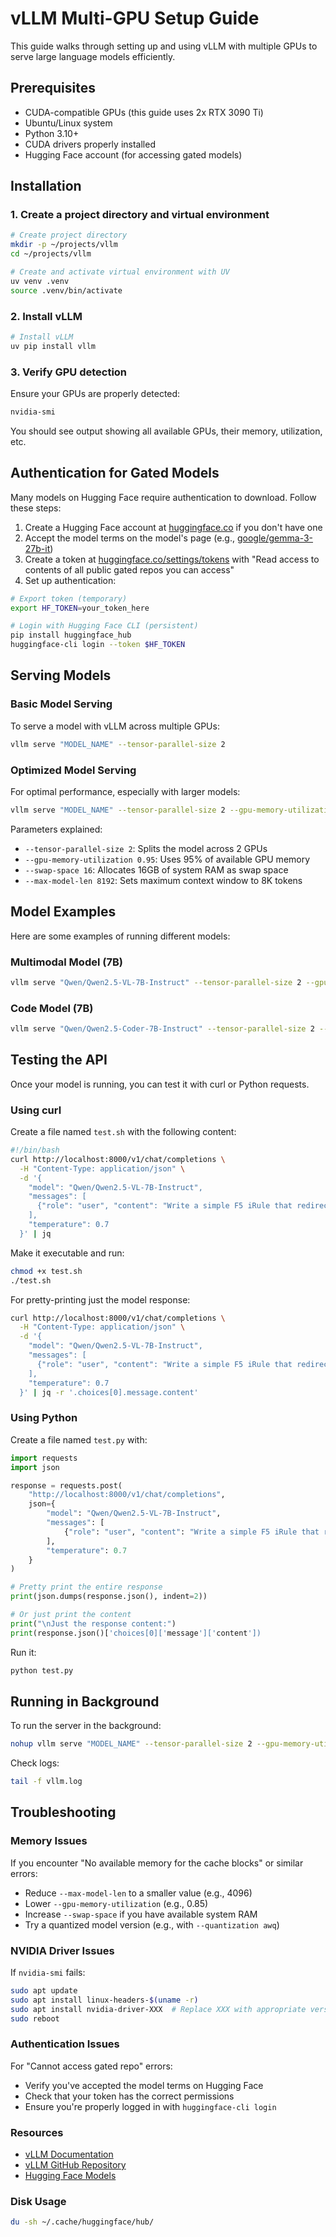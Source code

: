# vLLM Multi-GPU Setup Guide

This guide walks through setting up and using vLLM with multiple GPUs to serve large language models efficiently.

## Prerequisites

- CUDA-compatible GPUs (this guide uses 2x RTX 3090 Ti)
- Ubuntu/Linux system
- Python 3.10+
- CUDA drivers properly installed
- Hugging Face account (for accessing gated models)

## Installation

### 1. Create a project directory and virtual environment

```bash
# Create project directory
mkdir -p ~/projects/vllm
cd ~/projects/vllm

# Create and activate virtual environment with UV
uv venv .venv
source .venv/bin/activate
```

### 2. Install vLLM

```bash
# Install vLLM
uv pip install vllm
```

### 3. Verify GPU detection

Ensure your GPUs are properly detected:

```bash
nvidia-smi
```

You should see output showing all available GPUs, their memory, utilization, etc.

## Authentication for Gated Models

Many models on Hugging Face require authentication to download. Follow these steps:

1. Create a Hugging Face account at [huggingface.co](https://huggingface.co) if you don't have one
2. Accept the model terms on the model's page (e.g., [google/gemma-3-27b-it](https://huggingface.co/google/gemma-3-27b-it))
3. Create a token at [huggingface.co/settings/tokens](https://huggingface.co/settings/tokens) with "Read access to contents of all public gated repos you can access"
4. Set up authentication:

```bash
# Export token (temporary)
export HF_TOKEN=your_token_here

# Login with Hugging Face CLI (persistent)
pip install huggingface_hub
huggingface-cli login --token $HF_TOKEN
```

## Serving Models

### Basic Model Serving

To serve a model with vLLM across multiple GPUs:

```bash
vllm serve "MODEL_NAME" --tensor-parallel-size 2
```

### Optimized Model Serving

For optimal performance, especially with larger models:

```bash
vllm serve "MODEL_NAME" --tensor-parallel-size 2 --gpu-memory-utilization 0.95 --swap-space 16 --max-model-len 8192
```

Parameters explained:
- `--tensor-parallel-size 2`: Splits the model across 2 GPUs
- `--gpu-memory-utilization 0.95`: Uses 95% of available GPU memory
- `--swap-space 16`: Allocates 16GB of system RAM as swap space
- `--max-model-len 8192`: Sets maximum context window to 8K tokens

## Model Examples

Here are some examples of running different models:

### Multimodal Model (7B)

```bash
vllm serve "Qwen/Qwen2.5-VL-7B-Instruct" --tensor-parallel-size 2 --gpu-memory-utilization 0.95 --swap-space 16 --max-model-len 8192
```

### Code Model (7B)

```bash
vllm serve "Qwen/Qwen2.5-Coder-7B-Instruct" --tensor-parallel-size 2 --gpu-memory-utilization 0.95 --swap-space 16 --max-model-len 8192
```

## Testing the API

Once your model is running, you can test it with curl or Python requests.

### Using curl

Create a file named `test.sh` with the following content:

```bash
#!/bin/bash
curl http://localhost:8000/v1/chat/completions \
  -H "Content-Type: application/json" \
  -d '{
    "model": "Qwen/Qwen2.5-VL-7B-Instruct",
    "messages": [
      {"role": "user", "content": "Write a simple F5 iRule that redirects HTTP traffic to HTTPS"}
    ],
    "temperature": 0.7
  }' | jq
```

Make it executable and run:

```bash
chmod +x test.sh
./test.sh
```

For pretty-printing just the model response:

```bash
curl http://localhost:8000/v1/chat/completions \
  -H "Content-Type: application/json" \
  -d '{
    "model": "Qwen/Qwen2.5-VL-7B-Instruct",
    "messages": [
      {"role": "user", "content": "Write a simple F5 iRule that redirects HTTP traffic to HTTPS"}
    ],
    "temperature": 0.7
  }' | jq -r '.choices[0].message.content'
```

### Using Python

Create a file named `test.py` with:

```python
import requests
import json

response = requests.post(
    "http://localhost:8000/v1/chat/completions",
    json={
        "model": "Qwen/Qwen2.5-VL-7B-Instruct",
        "messages": [
            {"role": "user", "content": "Write a simple F5 iRule that redirects HTTP traffic to HTTPS"}
        ],
        "temperature": 0.7
    }
)

# Pretty print the entire response
print(json.dumps(response.json(), indent=2))

# Or just print the content
print("\nJust the response content:")
print(response.json()['choices[0]['message']['content'])
```

Run it:

```bash
python test.py
```

## Running in Background

To run the server in the background:

```bash
nohup vllm serve "MODEL_NAME" --tensor-parallel-size 2 --gpu-memory-utilization 0.95 --swap-space 16 --max-model-len 8192 > vllm.log 2>&1 &
```

Check logs:

```bash
tail -f vllm.log
```

## Troubleshooting

### Memory Issues

If you encounter "No available memory for the cache blocks" or similar errors:
- Reduce `--max-model-len` to a smaller value (e.g., 4096)
- Lower `--gpu-memory-utilization` (e.g., 0.85)
- Increase `--swap-space` if you have available system RAM
- Try a quantized model version (e.g., with `--quantization awq`)

### NVIDIA Driver Issues

If `nvidia-smi` fails:
```bash
sudo apt update
sudo apt install linux-headers-$(uname -r)
sudo apt install nvidia-driver-XXX  # Replace XXX with appropriate version
sudo reboot
```

### Authentication Issues

For "Cannot access gated repo" errors:
- Verify you've accepted the model terms on Hugging Face
- Check that your token has the correct permissions
- Ensure you're properly logged in with `huggingface-cli login`

### Resources

- [vLLM Documentation](https://docs.vllm.ai/)
- [vLLM GitHub Repository](https://github.com/vllm-project/vllm)
- [Hugging Face Models](https://huggingface.co/models)

### Disk Usage

```bash
du -sh ~/.cache/huggingface/hub/
```
